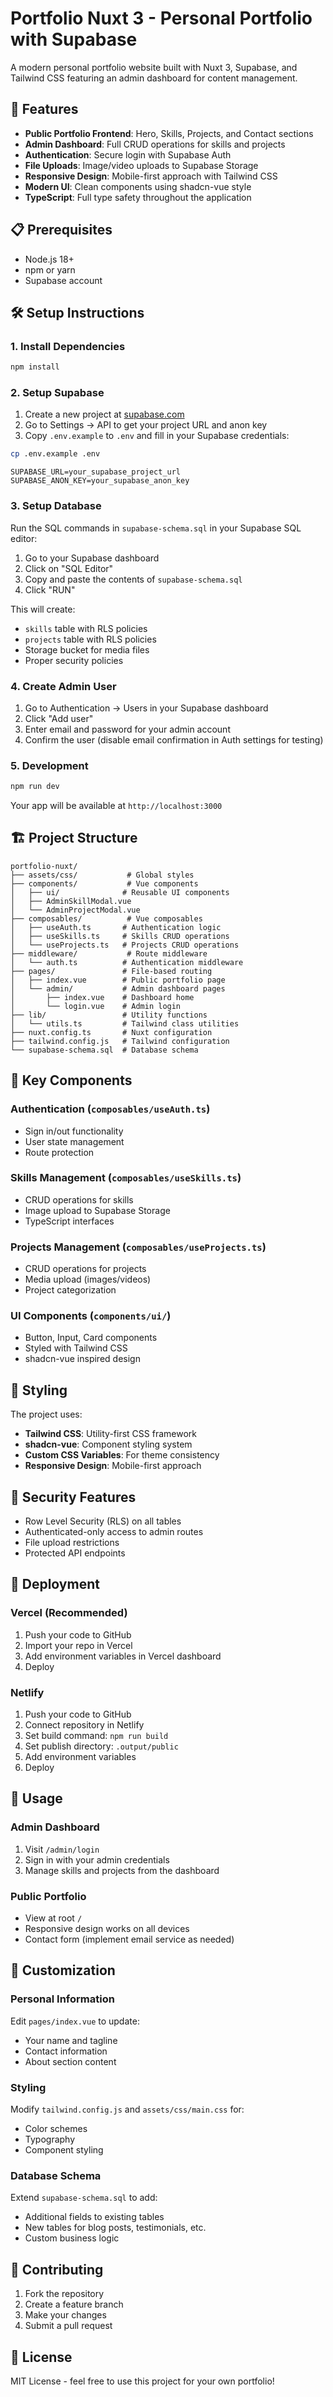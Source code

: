 # Portfolio Nuxt 3 - Personal Portfolio with Supabase

A modern personal portfolio website built with Nuxt 3, Supabase, and Tailwind CSS featuring an admin dashboard for content management.

## 🚀 Features

- **Public Portfolio Frontend**: Hero, Skills, Projects, and Contact sections
- **Admin Dashboard**: Full CRUD operations for skills and projects
- **Authentication**: Secure login with Supabase Auth
- **File Uploads**: Image/video uploads to Supabase Storage
- **Responsive Design**: Mobile-first approach with Tailwind CSS
- **Modern UI**: Clean components using shadcn-vue style
- **TypeScript**: Full type safety throughout the application

## 📋 Prerequisites

- Node.js 18+
- npm or yarn
- Supabase account

## 🛠️ Setup Instructions

### 1. Install Dependencies

```bash
npm install
```

### 2. Setup Supabase

1. Create a new project at [supabase.com](https://supabase.com)
2. Go to Settings → API to get your project URL and anon key
3. Copy `.env.example` to `.env` and fill in your Supabase credentials:

```bash
cp .env.example .env
```

```env
SUPABASE_URL=your_supabase_project_url
SUPABASE_ANON_KEY=your_supabase_anon_key
```

### 3. Setup Database

Run the SQL commands in `supabase-schema.sql` in your Supabase SQL editor:

1. Go to your Supabase dashboard
2. Click on "SQL Editor"
3. Copy and paste the contents of `supabase-schema.sql`
4. Click "RUN"

This will create:
- `skills` table with RLS policies
- `projects` table with RLS policies
- Storage bucket for media files
- Proper security policies

### 4. Create Admin User

1. Go to Authentication → Users in your Supabase dashboard
2. Click "Add user"
3. Enter email and password for your admin account
4. Confirm the user (disable email confirmation in Auth settings for testing)

### 5. Development

```bash
npm run dev
```

Your app will be available at `http://localhost:3000`

## 🏗️ Project Structure

```
portfolio-nuxt/
├── assets/css/           # Global styles
├── components/           # Vue components
│   ├── ui/              # Reusable UI components
│   ├── AdminSkillModal.vue
│   └── AdminProjectModal.vue
├── composables/          # Vue composables
│   ├── useAuth.ts       # Authentication logic
│   ├── useSkills.ts     # Skills CRUD operations
│   └── useProjects.ts   # Projects CRUD operations
├── middleware/           # Route middleware
│   └── auth.ts          # Authentication middleware
├── pages/               # File-based routing
│   ├── index.vue        # Public portfolio page
│   └── admin/           # Admin dashboard pages
│       ├── index.vue    # Dashboard home
│       └── login.vue    # Admin login
├── lib/                 # Utility functions
│   └── utils.ts         # Tailwind class utilities
├── nuxt.config.ts       # Nuxt configuration
├── tailwind.config.js   # Tailwind configuration
└── supabase-schema.sql  # Database schema
```

## 🔧 Key Components

### Authentication (`composables/useAuth.ts`)
- Sign in/out functionality
- User state management
- Route protection

### Skills Management (`composables/useSkills.ts`)
- CRUD operations for skills
- Image upload to Supabase Storage
- TypeScript interfaces

### Projects Management (`composables/useProjects.ts`)
- CRUD operations for projects
- Media upload (images/videos)
- Project categorization

### UI Components (`components/ui/`)
- Button, Input, Card components
- Styled with Tailwind CSS
- shadcn-vue inspired design

## 🎨 Styling

The project uses:
- **Tailwind CSS**: Utility-first CSS framework
- **shadcn-vue**: Component styling system
- **Custom CSS Variables**: For theme consistency
- **Responsive Design**: Mobile-first approach

## 🔐 Security Features

- Row Level Security (RLS) on all tables
- Authenticated-only access to admin routes
- File upload restrictions
- Protected API endpoints

## 🚀 Deployment

### Vercel (Recommended)

1. Push your code to GitHub
2. Import your repo in Vercel
3. Add environment variables in Vercel dashboard
4. Deploy

### Netlify

1. Push your code to GitHub
2. Connect repository in Netlify
3. Set build command: `npm run build`
4. Set publish directory: `.output/public`
5. Add environment variables
6. Deploy

## 📝 Usage

### Admin Dashboard

1. Visit `/admin/login`
2. Sign in with your admin credentials
3. Manage skills and projects from the dashboard

### Public Portfolio

- View at root `/`
- Responsive design works on all devices
- Contact form (implement email service as needed)

## 🔧 Customization

### Personal Information

Edit `pages/index.vue` to update:
- Your name and tagline
- Contact information
- About section content

### Styling

Modify `tailwind.config.js` and `assets/css/main.css` for:
- Color schemes
- Typography
- Component styling

### Database Schema

Extend `supabase-schema.sql` to add:
- Additional fields to existing tables
- New tables for blog posts, testimonials, etc.
- Custom business logic

## 🤝 Contributing

1. Fork the repository
2. Create a feature branch
3. Make your changes
4. Submit a pull request

## 📄 License

MIT License - feel free to use this project for your own portfolio!